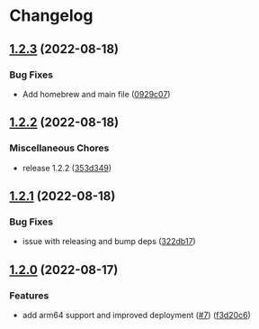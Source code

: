 # Changelog

## [1.2.3](https://github.com/cobraz/xlsx-mxlookup/compare/v1.2.2...v1.2.3) (2022-08-18)


### Bug Fixes

* Add homebrew and main file ([0929c07](https://github.com/cobraz/xlsx-mxlookup/commit/0929c0707cfe67d4dd442c47ae5f95321608f108))

## [1.2.2](https://github.com/cobraz/xlsx-mxlookup/compare/v1.2.1...v1.2.2) (2022-08-18)


### Miscellaneous Chores

* release 1.2.2 ([353d349](https://github.com/cobraz/xlsx-mxlookup/commit/353d3497857c3339410681b765671bb59ced5046))

## [1.2.1](https://github.com/cobraz/xlsx-mxlookup/compare/v1.2.0...v1.2.1) (2022-08-18)


### Bug Fixes

* issue with releasing and bump deps ([322db17](https://github.com/cobraz/xlsx-mxlookup/commit/322db17ff1b831fb380e0189e17f1368547fc173))

## [1.2.0](https://github.com/cobraz/xlsx-mxlookup/compare/v1.1.1...v1.2.0) (2022-08-17)


### Features

* add arm64 support and improved deployment ([#7](https://github.com/cobraz/xlsx-mxlookup/issues/7)) ([f3d20c6](https://github.com/cobraz/xlsx-mxlookup/commit/f3d20c646b68e852399f3626953af4bb8adca498))
